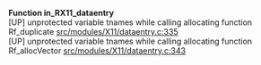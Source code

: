   
__Function in_RX11_dataentry__  
  [UP] unprotected variable tnames while calling allocating function Rf_duplicate [src/modules/X11/dataentry.c:335](https://github.com/wch/r-source/blob/fb8b0772df506c766d4b3d4c49bdc6ab3edf7561/src/modules/X11/dataentry.c/#L335)  
  [UP] unprotected variable tnames while calling allocating function Rf_allocVector [src/modules/X11/dataentry.c:343](https://github.com/wch/r-source/blob/fb8b0772df506c766d4b3d4c49bdc6ab3edf7561/src/modules/X11/dataentry.c/#L343)  
